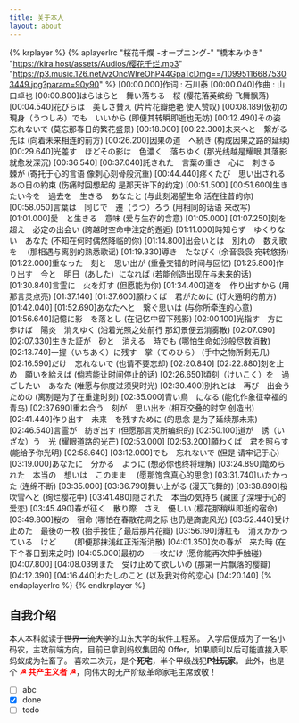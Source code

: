 ```yaml
---
title: 关于本人
layout: about
---
```


{% krplayer %}
{% aplayerlrc "桜花千爛 -オープニング-" "橋本みゆき" "https://kira.host/assets/Audios/樱花千烂.mp3" "https://p3.music.126.net/vzOncWIreOhP44GpaTcDmg==/109951166875303449.jpg?param=90y90" %}
[00:00.000]作词 : 石川泰
[00:00.040]作曲 : 山口卓也
[00:00.800]はらはらと　舞い落ちる　桜 (樱花落英缤纷 飞舞飘落)
[00:04.540]花びらは　美しさ賛え (片片花瓣绝艳 使人赞叹)
[00:08.189]仮初の　現身（うつしみ）でも　いいから (即便其转瞬即逝也无妨)
[00:12.490]その姿　忘れないで (莫忘那春日的繁花盛景)
[00:18.000]
[00:22.300]未来へと　繋がる先は (向着未来相连的前方)
[00:26.200]因果の道　へ続き (构成因果之路的延续)
[00:29.640]光差す　ほどその影は　色濃く　落ちゆく (那光线越是耀眼 其落影就愈发深沉)
[00:36.540]
[00:37.040]託された　言葉の重さ　心に　刺さる　棘が (寄托于心的言语 像刺心刻骨般沉重)
[00:44.440]疼くたび　思い出される　あの日の約束 (伤痛时回想起的 是那天许下的约定)
[00:51.500]
[00:51.600]生きたい今を　過去を　生きる　あなたと (与此刻渴望生命 活在往昔的你)
[00:58.050]言葉は　同じで　遷（うつ）ろう (用相同的话语 来改写)
[01:01.000]愛　と生きる　意味 (爱与生存的含意)
[01:05.000]
[01:07.250]刻を超え　必定の出会い (跨越时空命中注定的邂逅)
[01:11.000]時知らず　ゆくりない　あなた (不知在何时偶然降临的你)
[01:14.800]出会いとは　別れの　数え歌を　 (那相遇与离别的熟悉歌谣)
[01:19.330]導き　たなびく (余音袅袅 宛转悠扬)
[01:22.000]重なった　刻と　思い出が (重叠交错的时间与回忆)
[01:25.800]作り出す　今と　明日（あした）になれば (若能创造出现在与未来的话)
[01:30.840]言霊に　火を灯す (但愿能为你)
[01:34.400]道を　作り出すから (用那言灵点亮)
[01:37.140]
[01:37.600]願わくば　君がために (灯火通明的前方)
[01:42.040]
[01:52.690]あなたへと　繋ぐ思いは (与你所牵连的心意)
[01:56.640]記憶に影　を落とし (在记忆中留下残影)
[02:00.100]光指す　方に歩けば　陽炎　消えゆく (沿着光照之处前行 那幻景便云消雾散)
[02:07.090]
[02:07.330]生きた証が　砂と　消える　時でも (哪怕生命如沙般尽数消散)
[02:13.740]一握（いちあく）に残す　掌（てのひら） (手中之物所剩无几)
[02:16.590]だけ　忘れないで (也请不要忘却)
[02:20.840]
[02:22.880]刻を止め　願いを給えば (倘若能让时间停止的话)
[02:26.650]頃刻（けいこく）を　過ごしたい　あなた (唯愿与你度过须臾时光)
[02:30.400]別れとは　再び　出会うための (离别是为了在重逢时刻)
[02:35.000]青い鳥　になる (能化作象征幸福的青鸟)
[02:37.690]重ね合う　刻が　思い出を (相互交叠的时空 创造出)
[02:41.440]作り出す　未来　を残すために (的思念 是为了延续那未来)
[02:46.540]言霊が　紡ぎ出す (但愿那言灵所编织的)
[02:50.100]道が　誘（いざな）う　光 (耀眼道路的光芒)
[02:53.000]
[02:53.200]願わくば　君を照らす (能给予你光明)
[02:58.640]
[03:12.000]でも　忘れないで (但是 请牢记于心)
[03:19.000]あなたに　分かる　ように (想必你也终将理解)
[03:24.890]篭められた　本当の　想いは　このまま　 (愿那饱含真心的思念)
[03:31.740]いたかった (连绵不断)
[03:35.000]
[03:36.790]舞い上がる (漫天飞舞的)
[03:38.890]桜吹雪へと (绚烂樱花中)
[03:41.480]隠された　本当の気持ち (藏匿了深埋于心的爱恋)
[03:45.490]春が征く　散り際　さえ　優しい (樱花那稍纵即逝的宿命)
[03:49.800]桜の　宿命 (哪怕在春散花凋之际 也仍是旖旎风光)
[03:52.440]受け止めた　最後の一枚 (抬手接住了最后那片花瓣)
[03:56.190]薄紅も　消えかかっている　けど　　 (即便那抹浅红正渐渐消散)
[04:01.350]次の春が　来た時 (在下个春日到来之时)
[04:05.000]最初の　一枚だけ (愿你能再次伸手触碰)
[04:07.800]
[04:08.039]また　受け止めて欲しいの (那第一片飘落的樱瓣)
[04:12.390]
[04:16.440]わたしのこと (以及我对你的恋心)
[04:20.140]
{% endaplayerlrc %}
{% endkrplayer %}

## 自我介绍

本人本科就读于<del>世界一流大学</del>的山东大学的软件工程系。
入学后便成为了一名小码农，主攻前端方向，目前已拿到蚂蚁集团的 Offer，如果顺利以后可能直接入职蚂蚁成为社畜了。
喜欢二次元，是个**死宅**，半个<del>甲级战犯</del><b>P</b>**社玩家**。
此外，也是个 <span style="color: red">**☭ 共产主义者 ☭**</span>，向伟大的无产阶级革命家毛主席致敬！

- [ ] abc
- [x] done
- [ ] todo
